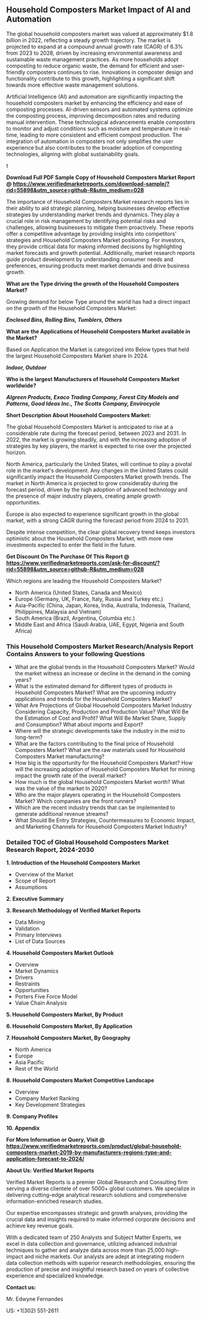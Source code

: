 <h2>Household Composters Market Impact of AI and Automation</h2><p>The global household composters market was valued at approximately $1.8 billion in 2022, reflecting a steady growth trajectory. The market is projected to expand at a compound annual growth rate (CAGR) of 6.3% from 2023 to 2028, driven by increasing environmental awareness and sustainable waste management practices. As more households adopt composting to reduce organic waste, the demand for efficient and user-friendly composters continues to rise. Innovations in composter design and functionality contribute to this growth, highlighting a significant shift towards more effective waste management solutions.</p><p>Artificial Intelligence (AI) and automation are significantly impacting the household composters market by enhancing the efficiency and ease of composting processes. AI-driven sensors and automated systems optimize the composting process, improving decomposition rates and reducing manual intervention. These technological advancements enable composters to monitor and adjust conditions such as moisture and temperature in real-time, leading to more consistent and efficient compost production. The integration of automation in composters not only simplifies the user experience but also contributes to the broader adoption of composting technologies, aligning with global sustainability goals.</p>t</p><p id="" class=""><strong>Download Full PDF Sample Copy of Household Composters Market Report @ <a href="https://www.verifiedmarketreports.com/download-sample/?rid=55898&utm_source=github-R&utm_medium=028" target="_blank">https://www.verifiedmarketreports.com/download-sample/?rid=55898&utm_source=github-R&utm_medium=028</a></strong></p><p>The importance of&nbsp;Household Composters Market research reports lies in their ability to aid strategic planning, helping businesses develop effective strategies by understanding market trends and dynamics. They play a crucial role in risk management by identifying potential risks and challenges, allowing businesses to mitigate them proactively. These reports offer a competitive advantage by providing insights into competitors' strategies and Household Composters Market positioning. For investors, they provide critical data for making informed decisions by highlighting market forecasts and growth potential. Additionally, market research reports guide product development by understanding consumer needs and preferences, ensuring products meet market demands and drive business growth.</p><p><strong>What are the&nbsp;Type driving the growth of the Household Composters Market?</strong></p><p id="" class="">Growing demand for below Type around the world has had a direct impact on the growth of the Household Composters Market:</p><em><strong>Enclosed Bins, Rolling Bins, Tumblers, Others</strong></em></p><strong>What are the&nbsp;Applications&nbsp;of Household Composters Market available in the Market?</strong></p><p id="" class="">Based on Application the Market is categorized into Below types that held the largest Household Composters Market share In 2024.</p><em><strong>Indoor, Outdoor</strong></em></p><strong>Who is the largest Manufacturers of Household Composters Market worldwide?</strong></p><p><em><strong>Algreen Products, Exaco Trading Company, Forest City Models and Patterns, Good Ideas Inc., The Scotts Company, Envirocycle</strong></em></p><p id="" class=""><strong>Short Description About Household Composters Market:</strong></p><p>The global Household Composters Market is anticipated to rise at a considerable rate during the forecast period, between 2023 and 2031. In 2022, the market is growing steadily, and with the increasing adoption of strategies by key players, the market is expected to rise over the projected horizon.</p><p>North America, particularly the United States, will continue to play a pivotal role in the market's development. Any changes in the United States could significantly impact the Household Composters Market growth trends. The market in North America is projected to grow considerably during the forecast period, driven by the high adoption of advanced technology and the presence of major industry players, creating ample growth opportunities.</p><p>Europe is also expected to experience significant growth in the global market, with a strong CAGR during the forecast period from 2024 to 2031.</p><p>Despite intense competition, the clear global recovery trend keeps investors optimistic about the Household Composters Market, with more new investments expected to enter the field in the future.</p><p id="" class=""><strong>Get Discount On The Purchase Of This Report @ <a href="https://www.verifiedmarketreports.com/ask-for-discount/?rid=55898&utm_source=github-R&utm_medium=028" target="_blank">https://www.verifiedmarketreports.com/ask-for-discount/?rid=55898&utm_source=github-R&utm_medium=028</a></strong></p>Which regions are leading the Household Composters Market?</p><ul><li>North America (United States, Canada and Mexico)</li><li>Europe (Germany, UK, France, Italy, Russia and Turkey etc.)</li><li>Asia-Pacific (China, Japan, Korea, India, Australia, Indonesia, Thailand, Philippines, Malaysia and Vietnam)</li><li>South America (Brazil, Argentina, Columbia etc.)</li><li>Middle East and Africa (Saudi Arabia, UAE, Egypt, Nigeria and South Africa)</li></ul><h3 id="" class="">This Household Composters Market Research/Analysis Report Contains Answers to your following Questions</h3><ul><li>What are the global trends in the Household Composters Market? Would the market witness an increase or decline in the demand in the coming years?</li><li>What is the estimated demand for different types of products in Household Composters Market? What are the upcoming industry applications and trends for the Household Composters Market?</li><li>What Are Projections of Global Household Composters Market Industry Considering Capacity, Production and Production Value? What Will Be the Estimation of Cost and Profit? What Will Be Market Share, Supply and Consumption? What about imports and Export?</li><li>Where will the strategic developments take the industry in the mid to long-term?</li><li>What are the factors contributing to the final price of Household Composters Market? What are the raw materials used for Household Composters Market manufacturing?</li><li>How big is the opportunity for the Household Composters Market? How will the increasing adoption of Household Composters Market for mining impact the growth rate of the overall market?</li><li>How much is the global Household Composters Market worth? What was the value of the market In 2020?</li><li>Who are the major players operating in the Household Composters Market? Which companies are the front runners?</li><li>Which are the recent industry trends that can be implemented to generate additional revenue streams?</li><li>What Should Be Entry Strategies, Countermeasures to Economic Impact, and Marketing Channels for Household Composters Market Industry?</li></ul><h3 id="" class="">Detailed TOC of Global Household Composters Market Research Report, 2024-2030</h3><p id="" class=""><strong>1. Introduction of the Household Composters Market</strong></p><ul><li>Overview of the Market</li><li>Scope of Report</li><li>Assumptions</li></ul><p id="" class=""><strong>2. Executive Summary</strong></p><p id="" class=""><strong>3. Research Methodology of Verified Market Reports</strong></p><ul><li>Data Mining</li><li>Validation</li><li>Primary Interviews</li><li>List of Data Sources</li></ul><p id="" class=""><strong>4. Household Composters Market Outlook</strong></p><ul><li>Overview</li><li>Market Dynamics</li><li>Drivers</li><li>Restraints</li><li>Opportunities</li><li>Porters Five Force Model</li><li>Value Chain Analysis</li></ul><p id="" class=""><strong>5. Household Composters Market, By Product</strong></p><p id="" class=""><strong>6. Household Composters Market, By Application</strong></p><p id="" class=""><strong>7. Household Composters Market, By Geography</strong></p><ul><li>North America</li><li>Europe</li><li>Asia Pacific</li><li>Rest of the World</li></ul><p id="" class=""><strong>8. Household Composters Market Competitive Landscape</strong></p><ul><li>Overview</li><li>Company Market Ranking</li><li>Key Development Strategies</li></ul><p id="" class=""><strong>9. Company Profiles</strong></p><p id="" class=""><strong>10. Appendix</strong></p><p id="" class=""><strong>For More Information or Query, Visit @ <a href="https://www.verifiedmarketreports.com/product/global-household-composters-market-2019-by-manufacturers-regions-type-and-application-forecast-to-2024/" target="_blank">https://www.verifiedmarketreports.com/product/global-household-composters-market-2019-by-manufacturers-regions-type-and-application-forecast-to-2024/</a></strong></p><p id="" class=""><strong>About Us: Verified Market Reports</strong></p><p id="" class="">Verified Market Reports is a premier Global Research and Consulting firm serving a diverse clientele of over 5000+ global customers. We specialize in delivering cutting-edge analytical research solutions and comprehensive information-enriched research studies.</p><p id="" class="">Our expertise encompasses strategic and growth analyses, providing the crucial data and insights required to make informed corporate decisions and achieve key revenue goals.</p><p id="" class="">With a dedicated team of 250 Analysts and Subject Matter Experts, we excel in data collection and governance, utilizing advanced industrial techniques to gather and analyze data across more than 25,000 high-impact and niche markets. Our analysts are adept at integrating modern data collection methods with superior research methodologies, ensuring the production of precise and insightful research based on years of collective experience and specialized knowledge.</p><p id="" class=""><strong>Contact us:</strong></p><p id="" class="">Mr. Edwyne Fernandes</p><p id="" class="">US: +1(302) 551-2611</p>